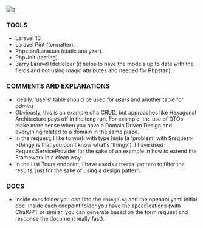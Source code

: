 ![a](https://theme.zdassets.com/theme_assets/9115960/ef5800cc529889d180b05b57e40dd50e5c7adb73.png)

### TOOLS 
- Laravel 10.
- Laravel Pint (formatter).
- Phpstan/Larastan (static analyzer).
- PhpUnit (testing).
- Barry Laravel IdeHelper (it helps to have the models up to date with the fields and not using magic attributes and needed for Phpstan).

### COMMENTS AND EXPLANATIONS
- Ideally, 'users' table should be used for _users_ and another table for _admins_
- Obviously, this is an example of a CRUD, but approaches like Hexagonal Architecture pays off in the long run. 
For example, the use of DTOs make more sense when you have a Domain Driven Design and everything related to a domain in the same place.
- In the request, I like to work with type hints (a 'problem' with $request->thingy is that you don't know what's 'thingy').
I have used RequestServiceProvider for the sake of an example in how to extend the Framework in a clean way.
- In the List Tours endpoint, I have used ```Criteria pattern``` to filter the results, just for the sake of using a design pattern.

### DOCS
- Inside ```docs``` folder you can find the ```changelog``` and the openapi.yaml
initial doc. Inside each endpoint folder you have the specifications (with ChatGPT or similar, you can 
generate based on the form request and response the document really fast). 
